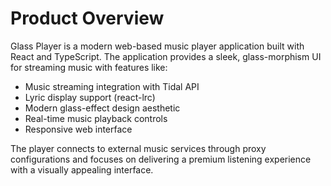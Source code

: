 # Product Overview

Glass Player is a modern web-based music player application built with React and TypeScript. The application provides a sleek, glass-morphism UI for streaming music with features like:

- Music streaming integration with Tidal API
- Lyric display support (react-lrc)
- Modern glass-effect design aesthetic
- Real-time music playback controls
- Responsive web interface

The player connects to external music services through proxy configurations and focuses on delivering a premium listening experience with a visually appealing interface.